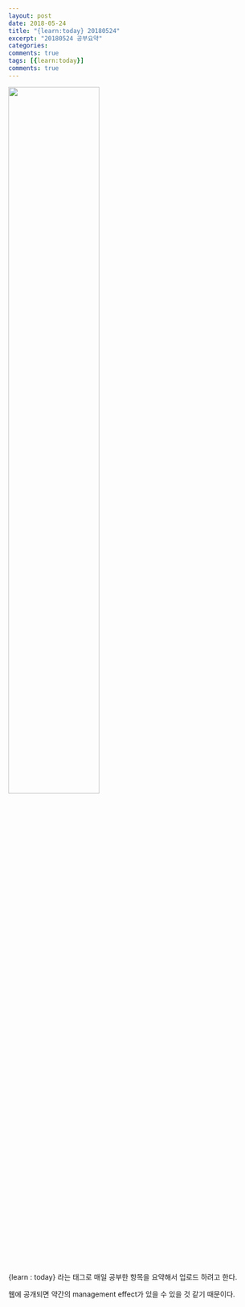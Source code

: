```yaml
---
layout: post
date: 2018-05-24
title: "{learn:today} 20180524"
excerpt: "20180524 공부요약"
categories: 
comments: true
tags: [{learn:today}]
comments: true
---
```






<img src="https://i.pinimg.com/564x/83/00/6a/83006af8cc84264ca7acd3f496b32614.jpg" width="60%">



{learn : today} 라는 태그로 매일 공부한 항목을 요약해서 업로드 하려고 한다.

웹에 공개되면 약간의 management effect가 있을 수 있을 것 같기 때문이다.



